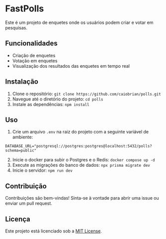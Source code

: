 # FastPolls

Este é um projeto de enquetes onde os usuários podem criar e votar em pesquisas.

## Funcionalidades

- Criação de enquetes
- Votação em enquetes
- Visualização dos resultados das enquetes em tempo real

## Instalação

1. Clone o repositório: `git clone https://github.com/caiobrian/polls.git`
2. Navegue até o diretório do projeto: `cd polls`
3. Instale as dependências: `npm install`

## Uso

1. Crie um arquivo `.env` na raiz do projeto com a seguinte variável de ambiente:
```
DATABASE_URL="postgresql://postgres:postgres@localhost:5432/polls?schema=public"
```
2. Inicie o docker para subir o Postgres e o Redis: `docker compose up -d`
3. Execute as migrações do banco de dados: `npx prisma migrate dev`
4. Inicie o servidor: `npm run dev`

## Contribuição

Contribuições são bem-vindas! Sinta-se à vontade para abrir uma issue ou enviar um pull request.

## Licença

Este projeto está licenciado sob a [MIT License](https://opensource.org/licenses/MIT).
